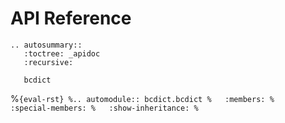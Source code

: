 # API Reference
```{eval-rst}
.. autosummary:: 
   :toctree: _apidoc
   :recursive:
   
   bcdict
```

%```{eval-rst}
%.. automodule:: bcdict.bcdict
%   :members:
%   :special-members:
%   :show-inheritance:
%```
